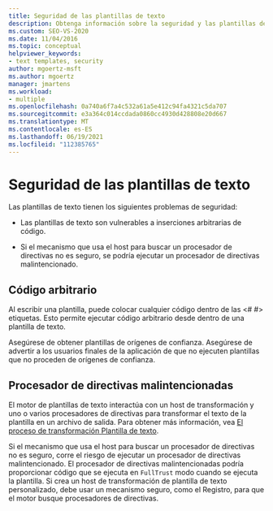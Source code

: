 ```yaml
---
title: Seguridad de las plantillas de texto
description: Obtenga información sobre la seguridad y las plantillas de texto, incluidos temas como código arbitrario y procesadores de directivas malintencionadas.
ms.custom: SEO-VS-2020
ms.date: 11/04/2016
ms.topic: conceptual
helpviewer_keywords:
- text templates, security
author: mgoertz-msft
ms.author: mgoertz
manager: jmartens
ms.workload:
- multiple
ms.openlocfilehash: 0a740a6f7a4c532a61a5e412c94fa4321c5da707
ms.sourcegitcommit: e3a364c014ccdada0860cc4930d428808e20d667
ms.translationtype: MT
ms.contentlocale: es-ES
ms.lasthandoff: 06/19/2021
ms.locfileid: "112385765"
---
```

# <a name="security-of-text-templates"></a>Seguridad de las plantillas de texto
Las plantillas de texto tienen los siguientes problemas de seguridad:

- Las plantillas de texto son vulnerables a inserciones arbitrarias de código.

- Si el mecanismo que usa el host para buscar un procesador de directivas no es seguro, se podría ejecutar un procesador de directivas malintencionado.

## <a name="arbitrary-code"></a>Código arbitrario
 Al escribir una plantilla, puede colocar cualquier código dentro de las \<# #> etiquetas. Esto permite ejecutar código arbitrario desde dentro de una plantilla de texto.

 Asegúrese de obtener plantillas de orígenes de confianza. Asegúrese de advertir a los usuarios finales de la aplicación de que no ejecuten plantillas que no proceden de orígenes de confianza.

## <a name="malicious-directive-processor"></a>Procesador de directivas malintencionadas
 El motor de plantillas de texto interactúa con un host de transformación y uno o varios procesadores de directivas para transformar el texto de la plantilla en un archivo de salida. Para obtener más información, vea [El proceso de transformación Plantilla de texto](../modeling/the-text-template-transformation-process.md).

 Si el mecanismo que usa el host para buscar un procesador de directivas no es seguro, corre el riesgo de ejecutar un procesador de directivas malintencionado. El procesador de directivas malintencionadas podría proporcionar código que se ejecuta en `FullTrust` modo cuando se ejecuta la plantilla. Si crea un host de transformación de plantilla de texto personalizado, debe usar un mecanismo seguro, como el Registro, para que el motor busque procesadores de directivas.
